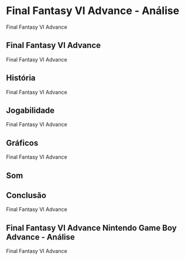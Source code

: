 ---
---

# Final Fantasy VI Advance - Análise

Final Fantasy VI Advance

## Final Fantasy VI Advance

Final Fantasy VI Advance

## História

Final Fantasy VI Advance

## Jogabilidade

Final Fantasy VI Advance

## Gráficos

Final Fantasy VI Advance

## Som

## Conclusão

Final Fantasy VI Advance

## Final Fantasy VI Advance Nintendo Game Boy Advance - Análise

Final Fantasy VI Advance
